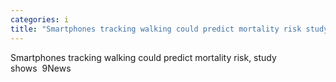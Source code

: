 ```yaml
---
categories: i
title: "Smartphones tracking walking could predict mortality risk study shows  9News"
---
```

Smartphones tracking walking could predict mortality risk, study shows&nbsp;&nbsp;9News